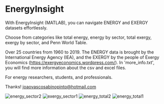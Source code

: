 # EnergyInsight

With EnergyInsight (MATLAB), you can navigate ENERGY and EXERGY datasets effortlessly. 

Choose from categories like total energy, energy by sector, total exergy, exergy by sector, and Penn World Table.

Over 25 countries from 1960 to 2019. The ENERGY data is brought by the International Energy Agency (IEA), and the EXERGY by the people of Exergy Economics (https://exergyeconomics.wordpress.com/). In 'more_info.txt', you will find more information about the csv and excel files.

For energy researchers, students, and professionals.

Thanks!
joaovascosabinopinto@hotmail.com

![energy_sector2](https://github.com/vasco99/EnergyInsight/assets/43729815/4d1fb88d-1adf-437a-b4b3-7633ef6841a2)
![exergy_sector1](https://github.com/vasco99/EnergyInsight/assets/43729815/92268db7-616d-4020-9fac-51e82fb05b3e)
![energy_total2](https://github.com/vasco99/EnergyInsight/assets/43729815/236ceb5a-0756-49ec-b421-5e560df42c8f)
![energy_total1](https://github.com/vasco99/EnergyInsight/assets/43729815/6e042346-ca3d-40ce-a7a7-41abe85ea93a)
